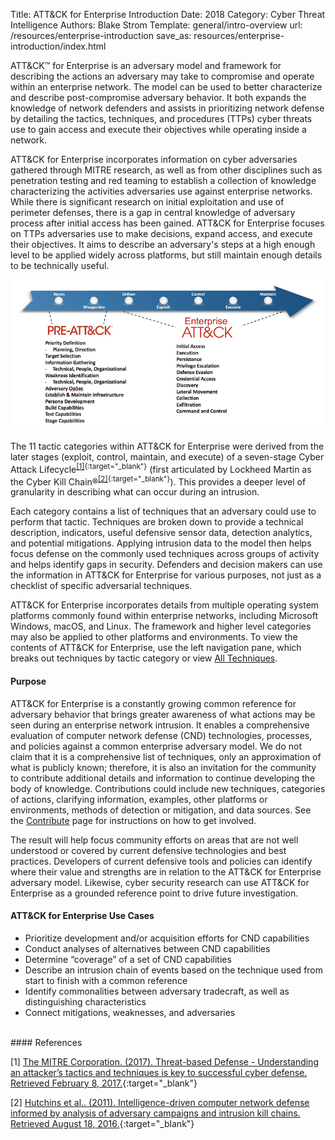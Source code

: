 Title: ATT&CK for Enterprise Introduction
Date: 2018
Category: Cyber Threat Intelligence
Authors: Blake Strom
Template: general/intro-overview
url: /resources/enterprise-introduction
save_as: resources/enterprise-introduction/index.html

ATT&CK™ for Enterprise is an adversary model and framework for describing the actions an adversary may take to compromise and operate within an enterprise network. The model can be used to better characterize and describe post-compromise adversary behavior. It both expands the knowledge of network defenders and assists in prioritizing network defense by detailing the tactics, techniques, and procedures (TTPs) cyber threats use to gain access and execute their objectives while operating inside a network.

ATT&CK for Enterprise incorporates information on cyber adversaries gathered through MITRE research, as well as from other disciplines such as penetration testing and red teaming to establish a collection of knowledge characterizing the activities adversaries use against enterprise networks. While there is significant research on initial exploitation and use of perimeter defenses, there is a gap in central knowledge of adversary process after initial access has been gained. ATT&CK for Enterprise focuses on TTPs adversaries use to make decisions, expand access, and execute their objectives. It aims to describe an adversary's steps at a high enough level to be applied widely across platforms, but still maintain enough details to be technically useful.

<img alt="enterprise tactics" class="w-100" src="/theme/images/enterprise-pre-lifecycle.png">

The 11 tactic categories within ATT&CK for Enterprise were derived from the later stages (exploit, control, maintain, and execute) of a seven-stage Cyber Attack Lifecycle<sup>[[1]](https://www.mitre.org/capabilities/cybersecurity/threat-based-defense){:target="_blank"}</sup> (first articulated by Lockheed Martin as the Cyber Kill Chain®<sup>[[2]](https://www.lockheedmartin.com/content/dam/lockheed-martin/rms/documents/cyber/LM-White-Paper-Intel-Driven-Defense.pdf){:target="_blank"}</sup>). This provides a deeper level of granularity in describing what can occur during an intrusion.

Each category contains a list of techniques that an adversary could use to perform that tactic. Techniques are broken down to provide a technical description, indicators, useful defensive sensor data, detection analytics, and potential mitigations. Applying intrusion data to the model then helps focus defense on the commonly used techniques across groups of activity and helps identify gaps in security. Defenders and decision makers can use the information in ATT&CK for Enterprise for various purposes, not just as a checklist of specific adversarial techniques.

ATT&CK for Enterprise incorporates details from multiple operating system platforms commonly found within enterprise networks, including Microsoft Windows, macOS, and Linux. The framework and higher level categories may also be applied to other platforms and environments. To view the contents of ATT&CK for Enterprise, use the left navigation pane, which breaks out techniques by tactic category or view [All Techniques](/techniques/enterprise/).

#### Purpose
ATT&CK for Enterprise is a constantly growing common reference for adversary behavior that brings greater awareness of what actions may be seen during an enterprise network intrusion. It enables a comprehensive evaluation of computer network defense (CND) technologies, processes, and policies against a common enterprise adversary model. We do not claim that it is a comprehensive list of techniques, only an approximation of what is publicly known; therefore, it is also an invitation for the community to contribute additional details and information to continue developing the body of knowledge. Contributions could include new techniques, categories of actions, clarifying information, examples, other platforms or environments, methods of detection or mitigation, and data sources. See the [Contribute](/resources/contribute) page for instructions on how to get involved.

The result will help focus community efforts on areas that are not well understood or covered by current defensive technologies and best practices. Developers of current defensive tools and policies can identify where their value and strengths are in relation to the ATT&CK for Enterprise adversary model. Likewise, cyber security research can use ATT&CK for Enterprise as a grounded reference point to drive future investigation.

#### ATT&CK for Enterprise Use Cases

* Prioritize development and/or acquisition efforts for CND capabilities
* Conduct analyses of alternatives between CND capabilities
* Determine “coverage” of a set of CND capabilities
* Describe an intrusion chain of events based on the technique used from start to finish with a common reference
* Identify commonalities between adversary tradecraft, as well as distinguishing characteristics
* Connect mitigations, weaknesses, and adversaries

<br>
#### References

[1] [The MITRE Corporation. (2017). Threat-based Defense - Understanding an attacker’s tactics and techniques is key to successful cyber defense. Retrieved February 8, 2017.](https://www.mitre.org/capabilities/cybersecurity/threat-based-defense){:target="_blank"}

[2] [Hutchins et al.. (2011). Intelligence-driven computer network defense informed by analysis of adversary campaigns and intrusion kill chains. Retrieved August 18, 2016.](http://www.lockheedmartin.com/content/dam/lockheed/data/corporate/documents/LM-White-Paper-Intel-Driven-Defense.pdf){:target="_blank"}